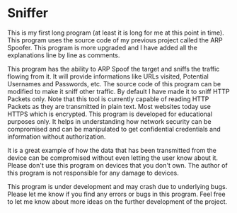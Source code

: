 # Sniffer

This is my first long program (at least it is long for me at this point in time). This program uses the source code of my previous project called the ARP Spoofer. This program is more upgraded and I have added all the explanations line by line as comments.

This program has the ability to ARP Spoof the target and sniffs the traffic flowing from it. It will provide informations like URLs visited, Potential Usernames and Passwords, etc. The source code of this program can be modified to make it sniff other traffic. By default I have made it to sniff HTTP Packets only. Note that this tool is currently capable of reading HTTP Packets as they are transmitted in plain text. Most websites today use HTTPS which is encrypted. This program is developed for educational purposes only. It helps in understanding how network security can be compromised and can be manipulated to get confidential credentials and information without authorization.

It is a great example of how the data that has been transmitted from the device can be compromised without even letting the user know about it. Please don't use this program on devices that you don't own. The author of this program is not responsible for any damage to devices.

This program is under development and may crash due to underlying bugs. Please let me know if you find any errors or bugs in this program. Feel free to let me know about more ideas on the further development of the project. 
